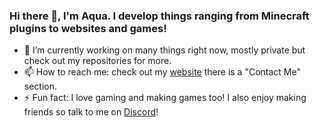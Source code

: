 ### Hi there 👋, I'm Aqua. I develop things ranging from Minecraft plugins to websites and games!

- 🔭 I’m currently working on many things right now, mostly private but check out my repositories for more.
- 📫 How to reach me: check out my [website](https://www.aquaplays.net/) there is a "Contact Me" section.
- ⚡ Fun fact: I love gaming and making games too! I also enjoy making friends so talk to me on [Discord](https://www.aquaplays.net/discord)!
